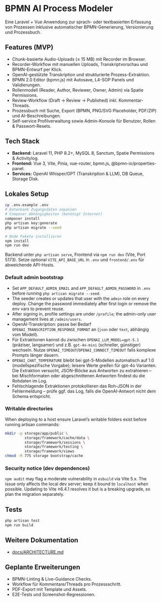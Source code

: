 # BPMN AI Process Modeler

Eine Laravel + Vue Anwendung zur sprach- oder textbasierten Erfassung von Prozessen inklusive automatischer BPMN-Generierung, Versionierung und Prozessbuch.

## Features (MVP)
- Chunk-basierte Audio-Uploads (≤ 15 MB) mit Recorder im Browser.
- Recorder-Workflow mit manuellen Uploads, Transkriptvorschau und BPMN-Entwurf per Klick.
- OpenAI-gestützte Transkription und strukturierte Prozess-Extraktion.
- BPMN 2.0 Editor (bpmn.js) mit Autosave, L4-SOP Panels und Validierungen.
- Rollenmodell (Reader, Author, Reviewer, Owner, Admin) via Spatie Permissions.
- Review-Workflow (Draft → Review → Published) inkl. Kommentar-Threads.
- Prozessbuch mit Suche, Export (BPMN, PNG/SVG Placeholder, PDF/ZIP) und AI-Beschreibungen.
- Self-service Profilverwaltung sowie Admin-Konsole für Benutzer, Rollen & Passwort-Resets.

## Tech Stack
- **Backend:** Laravel 11, PHP 8.2+, MySQL 8, Sanctum, Spatie Permissions & Activitylog.
- **Frontend:** Vue 3, Vite, Pinia, vue-router, bpmn.js, @bpmn-io/properties-panel.
- **Services:** OpenAI Whisper/GPT (Transkription & LLM), DB Queue, Storage Disk.

## Lokales Setup
```bash
cp .env.example .env
# Datenbank Zugangsdaten anpassen
# Composer Abhängigkeiten (benötigt Internet)
composer install
php artisan key:generate
php artisan migrate --seed

# Node Pakete installieren
npm install
npm run dev
```

Backend unter `php artisan serve`, Frontend via `npm run dev` (Vite, Port 5173).
Setze optional `VITE_API_BASE_URL` in `.env` und `frontend/.env` für abweichende API-Hosts.

### Default admin bootstrap
- Set `APP_DEFAULT_ADMIN_EMAIL` and `APP_DEFAULT_ADMIN_PASSWORD` in `.env` before running `php artisan migrate --seed`.
- The seeder creates or updates that user with the `admin` role on every deploy. Change the password immediately after first login or remove the env vars to prevent reuse.
- After signing in, profile settings are under `/profile`; the admin-only user management lives at `/admin/users`.
- OpenAI-Transkription: passe bei Bedarf `OPENAI_TRANSCRIPTION_RESPONSE_FORMAT` an (`json` oder `text`, abhängig vom Modell).
- Für Extraktionen kannst du zwischen `OPENAI_LLM_MODEL=gpt-5.1` (präziser, langsamer) und z.B. `gpt-4o-mini` (schneller, günstiger) wechseln. Nutze `OPENAI_TIMEOUT`/`OPENAI_CONNECT_TIMEOUT` falls komplexe Prompts länger dauern.
- `OPENAI_CHAT_TEMPERATURE` bleibt bei gpt-5-Modellen automatisch auf 1.0 (modellspezifische Vorgabe); leisere Werte greifen für gpt-4o Varianten. Die Extraktion versucht, JSON-Blöcke aus Antworten zu extrahieren – bei Mischformaten oder abgeschnittenen Antworten findest du die Rohdaten im Log.
- Fehlschlagende Extraktionen protokollieren das Roh-JSON in der Fehlermeldung – prüfe ggf. das Log, falls die OpenAI-Antwort nicht dem Schema entspricht.

### Writable directories
When deploying to a host ensure Laravel’s writable folders exist before running artisan commands:

```bash
mkdir -p storage/app/public \
         storage/framework/cache/data \
         storage/framework/sessions \
         storage/framework/testing \
         storage/framework/views
chmod -R 775 storage bootstrap/cache
```

### Security notice (dev dependences)
`npm audit` may flag a moderate vulnerability in `esbuild` via Vite 5.x. The issue only affects the local dev server; keep it bound to `localhost` when possible. Updating to Vite ≥6.4.1 resolves it but is a breaking upgrade, so plan the migration separately.

## Tests
```bash
php artisan test
npm run build
```

## Weitere Dokumentation
- [docs/ARCHITECTURE.md](docs/ARCHITECTURE.md)

## Geplante Erweiterungen
- BPMN-Linting & Live-Guidance Checks.
- Workflow für Kommentare/Threads pro Prozessschritt.
- PDF-Export mit Template und Assets.
- E2E-Tests und Screenshot-Regressionen.
